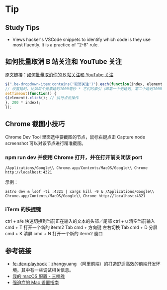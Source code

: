 # Tip

## Study Tips

- Views hacker's VSCode snippets to identify which code is they use most fluently. It is a practice of "2-8" rule.

## 如何批量取消 B 站关注和 YouTube 关注

原文链接：[如何批量取消你的 B 站关注和 YouTube 关注](https://www.ixiqin.com/2024/01/04/how-to-cancel-your-bilibili-and-youtube-followers-in-bulk/)

```javascript
$(".be-dropdown-item:contains('取消关注')").each(function(index, element) {
// 设置延时，比如每个元素延时1000毫秒 * 它们的索引（即第一个无延迟，第二个延迟1000毫秒，依此类推）
setTimeout(function() {
$(element).click(); // 执行点击操作
}, 200 * index);
});
```

## Chrome 截图小技巧

Chrome Dev Tool 里面选中要截图的节点，鼠标右键点击 Capture node screenshot 可以对该节点进行精准截图。

### npm run dev 并使用 Chrome 打开，并在打开前关闭该 port

```
/Applications/Google\\ Chrome.app/Contents/MacOS/Google\\ Chrome http://localhost:4321
```

示例：

```
astro dev & lsof -ti :4321 | xargs kill -9 & /Applications/Google\\ Chrome.app/Contents/MacOS/Google\\ Chrome http://localhost:4321
```

### iTerm 的快捷键

ctrl + a/e 快速切换到当前正在输入的文本的头部／尾部
ctrl + u 清空当前输入
cmd + T 打开一个新的 iterm2 Tab
cmd + 方向键 左右切换 Tab
cmd + D 分屏
cmd + K 清屏
cmd + N 打开一个新的 iterm2 窗口

## 参考链接

- [fe-dev-playbook](http://fe.surge.sh)：zhangyuang （阿里前端）的打造舒适高效的前端开发环境。其中有一些调试相关信息。
- [我的 macOS 配置 - 三咲雅](https://sxyz.blog/macos-setup/)
- [强迫症的 Mac 设置指南](https://github.com/macdao/ocds-guide-to-setting-up-mac)
